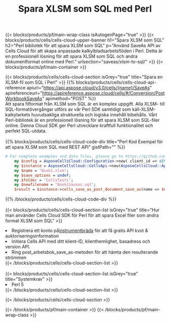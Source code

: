 ﻿---
title:  Spara XLSM som SQL med Perl
description:  Använder Aspose.Cells Cloud SDK för Perl för att spara XLSM-formatfil som SQL-formatfil.
---
{{< blocks/products/pf/main-wrap-class isAutogenPage="true" >}}
{{< blocks/products/cells/cells-cloud-upper-banner h1="Spara XLSM som SQL" h2="Perl bibliotek för att spara XLSM som SQL" p="Använd SaveAs API av Cells Cloud för att skapa anpassade kalkylbladsarbetsflöden i Perl. Detta är en professionell lösning för att spara XLSM som SQL och andra dokumentformat online med Perl." urlsection="saveas/xlsm-to-sql/" >}}
{{< blocks/products/pf/main-container >}}

{{< blocks/products/cells/cells-cloud-section isGrey="true" title="Spara en XLSM-fil som SQL i Perl" >}}
{{% blocks/products/cells/cells-cloud-api-reference apiurl="https://api.aspose.cloud/v3.0/cells/{name}/SaveAs" apireferenceurl="https://apireference.aspose.cloud/cells/#/Conversion/PostWorkbookSaveAs" apimethod="POST" %}}
<br/>
Att spara filformat från XLSM som SQL är en komplex uppgift. Alla XLSM- till SQL-formatövergångar utförs av vår Perl SDK samtidigt som käll-XLSM-kalkylarkets huvudsakliga strukturella och logiska innehåll bibehålls. Vårt Perl-bibliotek är en professionell lösning för att spara XLSM som SQL-filer online. Denna Cloud SDK ger Perl utvecklare kraftfull funktionalitet och perfekt SQL-utdata.
<br/>
<br/>
{{% blocks/products/cells/cells-cloud-code-div title="Perl Kod Exempel för att spara XLSM som SQL med REST API" gistPath="" %}}
  
```perl
# For complete examples and data files, please go to https://github.com/aspose-cells-cloud/aspose-cells-cloud-perl/
    my $config = AsposeCellsCloud::Configuration->new( client_id => $ENV{'ProductClientId'}, client_secret => $ENV{'ProductClientSecret'});
    my $instance = AsposeCellsCloud::CellsApi->new(AsposeCellsCloud::ApiClient->new( $config));
    my $name = 'Book1.xlsm';
    my $save_options = undef;
    my $folder = 'CellsTests';
    my $newfilename = 'Book1Saveas.sql';
    $result = $instance->cells_save_as_post_document_save_as(name => $name,save_options => $save_options, newfilename => $newfilename, folder => $folder);
```
  
{{% /blocks/products/cells/cells-cloud-code-div %}}
<br/>
<br/>
{{< blocks/products/cells/cells-cloud-section-list isGrey="true" title="Hur man använder Cells Cloud SDK för Perl för att spara Excel filer som andra format XLSM som SQL" >}}
<li> Registrera ett konto på<a href="https://dashboard.aspose.cloud/">instrumentbräda</a> för att få gratis API kvot & auktoriseringsinformation</li>
<li>Initiera Cells API med ditt klient-ID, klienthemlighet, basadress och version API.</li>
<li>Ring post_arbetsbok_save_as-metoden för att hämta den resulterande strömmen</li>
{{< /blocks/products/cells/cells-cloud-section-list >}}
<br/>
<br/>
{{< blocks/products/cells/cells-cloud-section-list isGrey="true" title="Systemkrav" >}}
<li>Perl 5</li>
{{< /blocks/products/cells/cells-cloud-section-list >}}

{{< /blocks/products/cells/cells-cloud-section >}}

{{< /blocks/products/pf/main-container >}}
{{< /blocks/products/pf/main-wrap-class >}}
